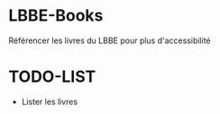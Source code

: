 # LBBE-Books

Référencer les livres du LBBE pour plus d'accessibilité

# TODO-LIST
- Lister les livres
